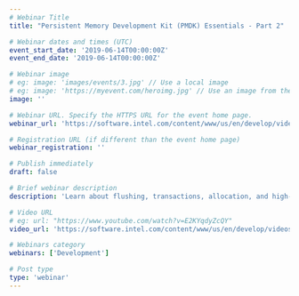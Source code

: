 ```yaml
---
# Webinar Title
title: "Persistent Memory Development Kit (PMDK) Essentials - Part 2"

# Webinar dates and times (UTC)
event_start_date: '2019-06-14T00:00:00Z'
event_end_date: '2019-06-14T00:00:00Z'

# Webinar image
# eg: image: 'images/events/3.jpg' // Use a local image
# eg: image: 'https://myevent.com/heroimg.jpg' // Use an image from the event website
image: ''

# Webinar URL. Specify the HTTPS URL for the event home page.
webinar_url: 'https://software.intel.com/content/www/us/en/develop/videos/pmdk-essentials-part-2.html'

# Registration URL (if different than the event home page)
webinar_registration: ''

# Publish immediately
draft: false

# Brief webinar description
description: 'Learn about flushing, transactions, allocation, and high- and low-level language support.'

# Video URL
# eg: url: "https://www.youtube.com/watch?v=E2KYqdyZcQY"
video_url: 'https://software.intel.com/content/www/us/en/develop/videos/pmdk-essentials-part-2.html'

# Webinars category
webinars: ['Development']

# Post type
type: 'webinar'
---
```


<!--- Do not write any content here. The front matter is the only required information. -->
